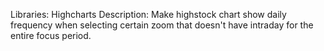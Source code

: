 Libraries: Highcharts
Description: Make highstock chart show daily frequency when selecting certain zoom that doesn't have intraday for the entire focus period.
